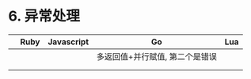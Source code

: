 # 6. 异常处理

|  | Ruby | Javascript |  Go | Lua |
|--|------|------------|-----|-----|
|  |      |            | 多返回值+并行赋值, 第二个是错误    |     |
|  |      |            |     |     |
|  |      |            |     |     |

